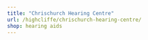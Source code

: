 ```yaml
---
title: "Chrischurch Hearing Centre"
url: /highcliffe/chrischurch-hearing-centre/
shop: hearing aids
---
```

